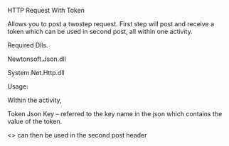 HTTP Request With Token

Allows you to post a twostep request.
First step will post and receive a token which can be used in second post, all within one activity.

Required Dlls.

Newtonsoft.Json.dll

System.Net.Http.dll

Usage:

Within the activity,

Token Json Key – referred to the key name in the json which contains the value of the token.

<<Token>> can then be used in the second post header 
